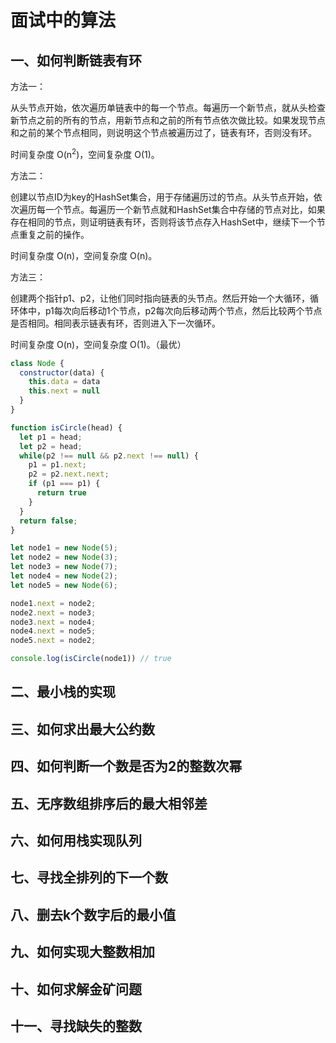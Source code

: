 # 面试中的算法

## 一、如何判断链表有环

方法一：

从头节点开始，依次遍历单链表中的每一个节点。每遍历一个新节点，就从头检查新节点之前的所有的节点，用新节点和之前的所有节点依次做比较。如果发现节点和之前的某个节点相同，则说明这个节点被遍历过了，链表有环，否则没有环。

时间复杂度 O(n<sup>2</sup>)，空间复杂度 O(1)。

方法二：

创建以节点ID为key的HashSet集合，用于存储遍历过的节点。从头节点开始，依次遍历每一个节点。每遍历一个新节点就和HashSet集合中存储的节点对比，如果存在相同的节点，则证明链表有环，否则将该节点存入HashSet中，继续下一个节点重复之前的操作。

时间复杂度 O(n)，空间复杂度 O(n)。

方法三：

创建两个指针p1、p2，让他们同时指向链表的头节点。然后开始一个大循环，循环体中，p1每次向后移动1个节点，p2每次向后移动两个节点，然后比较两个节点是否相同。相同表示链表有环，否则进入下一次循环。

时间复杂度 O(n)，空间复杂度 O(1)。（最优）

```javascript
class Node {
  constructor(data) {
    this.data = data
    this.next = null
  }
}

function isCircle(head) {
  let p1 = head;
  let p2 = head;
  while(p2 !== null && p2.next !== null) {
    p1 = p1.next;
    p2 = p2.next.next;
    if (p1 === p1) {
      return true
    }
  }
  return false;
}

let node1 = new Node(5);
let node2 = new Node(3);
let node3 = new Node(7);
let node4 = new Node(2);
let node5 = new Node(6);

node1.next = node2;
node2.next = node3;
node3.next = node4;
node4.next = node5;
node5.next = node2;

console.log(isCircle(node1)) // true
```

## 二、最小栈的实现

## 三、如何求出最大公约数

## 四、如何判断一个数是否为2的整数次幂

## 五、无序数组排序后的最大相邻差

## 六、如何用栈实现队列

## 七、寻找全排列的下一个数

## 八、删去k个数字后的最小值

## 九、如何实现大整数相加

## 十、如何求解金矿问题

## 十一、寻找缺失的整数

